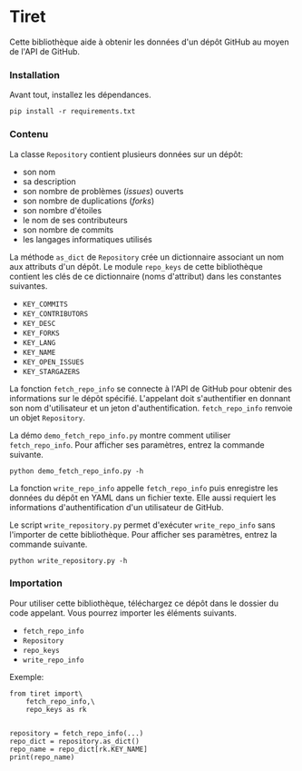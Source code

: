 # Tiret

Cette bibliothèque aide à obtenir les données d'un dépôt GitHub au moyen de
l'API de GitHub.

### Installation

Avant tout, installez les dépendances.
```
pip install -r requirements.txt
```

### Contenu

La classe `Repository` contient plusieurs données sur un dépôt:
* son nom
* sa description
* son nombre de problèmes (*issues*) ouverts
* son nombre de duplications (*forks*)
* son nombre d'étoiles
* le nom de ses contributeurs
* son nombre de commits
* les langages informatiques utilisés

La méthode `as_dict` de `Repository` crée un dictionnaire associant un nom aux
attributs d'un dépôt. Le module `repo_keys` de cette bibliothèque contient les
clés de ce dictionnaire (noms d'attribut) dans les constantes suivantes.
* `KEY_COMMITS`
* `KEY_CONTRIBUTORS`
* `KEY_DESC`
* `KEY_FORKS`
* `KEY_LANG`
* `KEY_NAME`
* `KEY_OPEN_ISSUES`
* `KEY_STARGAZERS`

La fonction `fetch_repo_info` se connecte à l'API de GitHub pour obtenir des
informations sur le dépôt spécifié. L'appelant doit s'authentifier en donnant
son nom d'utilisateur et un jeton d'authentification. `fetch_repo_info` renvoie
un objet `Repository`.

La démo `demo_fetch_repo_info.py` montre comment utiliser `fetch_repo_info`.
Pour afficher ses paramètres, entrez la commande suivante.
```
python demo_fetch_repo_info.py -h
```

La fonction `write_repo_info` appelle `fetch_repo_info` puis enregistre les
données du dépôt en YAML dans un fichier texte. Elle aussi requiert les
informations d'authentification d'un utilisateur de GitHub.

Le script `write_repository.py` permet d'exécuter `write_repo_info` sans
l'importer de cette bibliothèque. Pour afficher ses paramètres, entrez la
commande suivante.
```
python write_repository.py -h
```

### Importation
Pour utiliser cette bibliothèque, téléchargez ce dépôt dans le dossier du code
appelant. Vous pourrez importer les éléments suivants.
* `fetch_repo_info`
* `Repository`
* `repo_keys`
* `write_repo_info`

Exemple:
```
from tiret import\
	fetch_repo_info,\
	repo_keys as rk


repository = fetch_repo_info(...)
repo_dict = repository.as_dict()
repo_name = repo_dict[rk.KEY_NAME]
print(repo_name)
```
